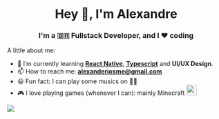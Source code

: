 <h1 align="center">Hey 👋, I'm Alexandre</h1>
<h3 align="center">I'm a 🇧🇷 Fullstack Developer, and I ❤️ coding</h3>

A little about me:
- 🌱 I’m currently learning **[React Native](https://reactnative.dev/)**, **[Typescript](https://www.typescriptlang.org/)** and **UI/UX Design**.
- 📫 How to reach me: **alexanderiosme@gmail.com**
- 😃 Fun fact: I can play some musics on 🎹🎸
- 🎮 I love playing games (whenever I can): mainly Minecraft <img style="height: 24px; width: 24px;" src="https://static.wikia.nocookie.net/minecraft_gamepedia/images/1/17/Grass_Block_%28graphics_fast%29_JE3.png/revision/latest?cb=20200831093828">

<a href="https://github.com/xanderios">
  <img src="https://github-readme-stats.vercel.app/api/top-langs/?username=xanderios&theme=dark&layout=compact" />
</a>
